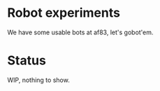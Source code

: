 # Robot experiments

We have some usable bots at af83, let's gobot'em.

# Status

WIP, nothing to show.


